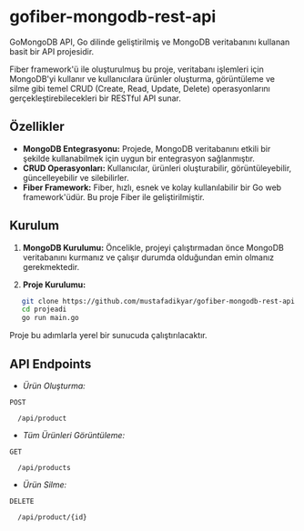 # gofiber-mongodb-rest-api

GoMongoDB API, Go dilinde geliştirilmiş ve MongoDB veritabanını kullanan basit bir API projesidir. 

Fiber framework'ü ile oluşturulmuş bu proje, veritabanı işlemleri için MongoDB'yi kullanır ve kullanıcılara ürünler oluşturma, görüntüleme ve silme gibi temel CRUD (Create, Read, Update, Delete) operasyonlarını gerçekleştirebilecekleri bir RESTful API sunar.

## Özellikler

- **MongoDB Entegrasyonu:** Projede, MongoDB veritabanını etkili bir şekilde kullanabilmek için uygun bir entegrasyon sağlanmıştır.
- **CRUD Operasyonları:** Kullanıcılar, ürünleri oluşturabilir, görüntüleyebilir, güncelleyebilir ve silebilirler.
- **Fiber Framework:** Fiber, hızlı, esnek ve kolay kullanılabilir bir Go web framework'üdür. Bu proje Fiber ile geliştirilmiştir.

## Kurulum

1. **MongoDB Kurulumu:** Öncelikle, projeyi çalıştırmadan önce MongoDB veritabanını kurmanız ve çalışır durumda olduğundan emin olmanız gerekmektedir.

2. **Proje Kurulumu:**

```bash
   git clone https://github.com/mustafadikyar/gofiber-mongodb-rest-api.git
   cd projeadi
   go run main.go
```
Proje bu adımlarla yerel bir sunucuda çalıştırılacaktır.

## API Endpoints
  
* *Ürün Oluşturma:*

```http
POST

  /api/product
```

* *Tüm Ürünleri Görüntüleme:*

```http
GET

  /api/products
```

* *Ürün Silme:*

```http
DELETE

  /api/product/{id}
```
